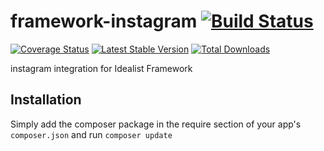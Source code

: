 framework-instagram [![Build Status](https://travis-ci.org/idealistsoft/framework-instagram.png?branch=master)](https://travis-ci.org/idealistsoft/framework-instagram)
====================

[![Coverage Status](https://coveralls.io/repos/idealistsoft/framework-instagram/badge.png)](https://coveralls.io/r/idealistsoft/framework-instagram) [![Latest Stable Version](https://poser.pugx.org/idealistsoft/framework-instagram/v/stable.png)](https://packagist.org/packages/idealistsoft/framework-instagram)
[![Total Downloads](https://poser.pugx.org/idealistsoft/framework-instagram/downloads.png)](https://packagist.org/packages/idealistsoft/framework-instagram)

instagram integration for Idealist Framework

## Installation

Simply add the composer package in the require section of your app's `composer.json` and run `composer update`